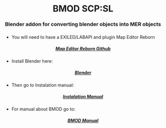 <h1 align="center">BMOD SCP:SL </h1>


<h3 align="center"> Blender addon for converting blender objects into MER objects</h3>


<h3><a href="https://discord.gg/wn8h8Dvx">
     <alt="Report bug on Discord">
</a></h3>


- You will need to have a EXILED/LABAPI and plugin Map Editor Reborn

 <h5 align="center">     <a   href="https://github.com/Michal78900/MapEditorReborn/tree/main?tab=readme-ov-file">Map Editor Reborn Github</a>    </h5>


- Install Blender here:

 <h5 align="center"><a   href="https://www.blender.org/download">Blender</a> </h5>

      
- Then go to Instalation manual:

 <h5 align="center"> <a   href="https://github.com/spyraze/BMOD-SCPSL/blob/main/Installation_BMOD.pdf">Instalation Manual</a> </h5>

- For manual about BMOD go to:

<h5 align="center"> <a   href="https://github.com/spyraze/BMOD-SCPSL/blob/main/Manual_BMOD.pdf">BMOD Manual</a> </h5>







